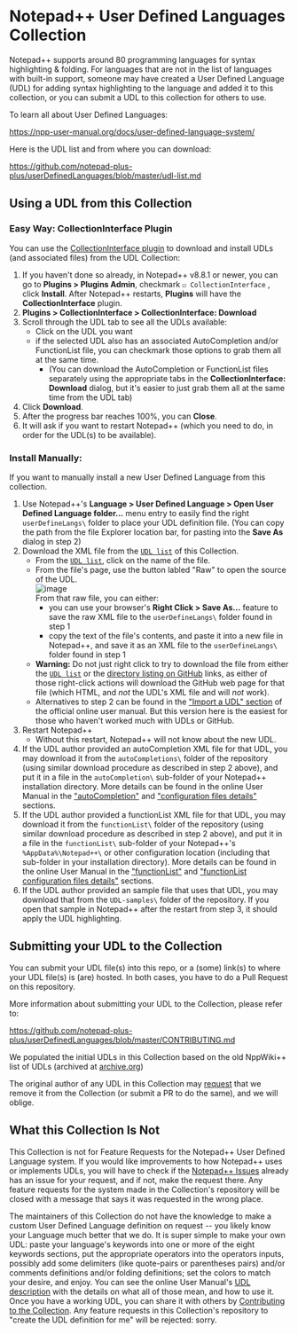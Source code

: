 # Notepad++ User Defined Languages Collection

Notepad++ supports around 80 programming languages for syntax highlighting & folding.  For languages that are not in the list of languages with built-in support, someone may have created a User Defined Language (UDL) for adding syntax highlighting to the language and added it to this collection, or you can submit a UDL to this collection for others to use.

To learn all about User Defined Languages:

https://npp-user-manual.org/docs/user-defined-language-system/

Here is the UDL list and from where you can download:

https://github.com/notepad-plus-plus/userDefinedLanguages/blob/master/udl-list.md

## Using a UDL from this Collection

### Easy Way: CollectionInterface Plugin

You can use the [CollectionInterface plugin](https://github.com/pryrt/NppPlugin-CollectionInterface/) to download and install UDLs (and associated files) from the UDL Collection:

1. If you haven't done so already, in Notepad++ v8.8.1 or newer, you can go to **Plugins > Plugins Admin**, checkmark `☑ CollectionInterface` , click **Install**.  After Notepad++ restarts, **Plugins** will have the **CollectionInterface** plugin.
2. **Plugins > CollectionInterface > CollectionInterface: Download**
3. Scroll through the UDL tab to see all the UDLs available:
   - Click on the UDL you want
   - if the selected UDL also has an associated AutoCompletion and/or FunctionList file, you can checkmark those options to grab them all at the same time.
       - (You can download the AutoCompletion or FunctionList files separately using the appropriate tabs in the **CollectionInterface: Download** dialog, but it's easier to just grab them all at the same time from the UDL tab)
4. Click **Download**.
5. After the progress bar reaches 100%, you can **Close**.
6. It will ask if you want to restart Notepad++ (which you need to do, in order for the UDL(s) to be available).

### Install Manually:

If you want to manually install a new User Defined Language from this collection.

1. Use Notepad++'s **Language > User Defined Language > Open User Defined Language folder...** menu entry to easily find the right `userDefineLangs\` folder to place your UDL definition file.  (You can copy the path from the file Explorer location bar, for pasting into the **Save As** dialog in step 2)
2. Download the XML file from the [`UDL list`](./udl-list.md) of this Collection.
   - From the [`UDL list`](./udl-list.md), click on the name of the file.
   - From the file's page, use the button labled "Raw" to open the source of the UDL.
       <br>![image](https://user-images.githubusercontent.com/17455758/193082422-d9c68744-c840-44c4-9e08-85f93985c960.png)
       <br>From that raw file, you can either:
       - you can use your browser's **Right Click > Save As...** feature to save the raw XML file to the `userDefineLangs\` folder found in step 1
       - copy the text of the file's contents, and paste it into a new file in Notepad++, and save it as an XML file to the `userDefineLangs\` folder found in step 1
   - **Warning:** Do not just right click to try to download the file from either the [`UDL list`](./udl-list.md) or the [directory listing on GitHub](https://github.com/notepad-plus-plus/userDefinedLanguages/tree/master/UDLs) links, as either of those right-click actions will download the GitHub web page for that file (which HTML, and _not_ the UDL's XML file and will _not_ work).
   - Alternatives to step 2 can be found in the ["Import a UDL" section](https://npp-user-manual.org/docs/user-defined-language-system/#import-a-udl) of the official online user manual.  But this version here is the easiest for those who haven't worked much with UDLs or GitHub.
3. Restart Notepad++
    - Without this restart, Notepad++ will not know about the new UDL.
4. If the UDL author provided an autoCompletion XML file for that UDL, you may download it from the `autoCompletions\` folder of the repository (using similar download procedure as described in step 2 above), and put it in a file in the `autoCompletion\` sub-folder of your Notepad++ installation directory.  More details can be found in the online User Manual in the ["autoCompletion"](https://npp-user-manual.org/docs/auto-completion/) and ["configuration files details"](https://npp-user-manual.org/docs/config-files/#other-configuration-files) sections.
5. If the UDL author provided a functionList XML file for that UDL, you may download it from the `functionList\` folder of the repository (using similar download procedure as described in step 2 above), and put it in a file in the `functionList\` sub-folder of your Notepad++'s `%AppData%\Notepad++\` or other configuration location (including that sub-folder in your installation directory).  More details can be found in the online User Manual in the ["functionList"](https://npp-user-manual.org/docs/function-list/) and ["functionList configuration files details"](https://npp-user-manual.org/docs/config-files/#function-list) sections. 
6. If the UDL author provided an sample file that uses that UDL, you may download that from the `UDL-samples\` folder of the repository.  If you open that sample in Notepad++ after the restart from step 3, it should apply the UDL highlighting.

## Submitting your UDL to the Collection

You can submit your UDL file(s) into this repo, or a (some) link(s) to where your UDL file(s) is (are) hosted.
In both cases, you have to do a Pull Request on this repository.

More information about submitting your UDL to the Collection, please refer to:

https://github.com/notepad-plus-plus/userDefinedLanguages/blob/master/CONTRIBUTING.md

We populated the initial UDLs in this Collection based on the old NppWiki++ list of UDLs (archived at [archive.org](https://web.archive.org/web/20180814202307/http://docs.notepad-plus-plus.org/index.php/User_Defined_Language_Files))

The original author of any UDL in this Collection may [request](https://github.com/notepad-plus-plus/userDefinedLanguages/issues) that we remove it from the Collection (or submit a PR to do the same), and we will oblige.

## What this Collection Is Not

This Collection is not for Feature Requests for the Notepad++ User Defined Language system.  If you would like improvements to how Notepad++ uses or implements UDLs, you will have to check if the [Notepad++ Issues](https://github.com/notepad-plus-plus/notepad-plus-plus/issues) already has an issue for your request, and if not, make the request there.  Any feature requests for the system made in the Collection's repository will be closed with a message that says it was requested in the wrong place.

The maintainers of this Collection do not have the knowledge to make a custom User Defined Language definition on request -- you likely know your Language much better that we do.  It is super simple to make your own UDL: paste your language's keywords into one or more of the eight keywords sections, put the appropriate operators into the operators inputs, possibly add some delimiters (like quote-pairs or parentheses pairs) and/or comments definitions and/or folding definitions; set the colors to match your desire, and enjoy.  You can see the online User Manual's [UDL description](https://npp-user-manual.org/docs/user-defined-language-system/) with the details on what all of those mean, and how to use it.  Once you have a working UDL, you can share it with others by [Contributing to the Collection](https://github.com/notepad-plus-plus/notepad-plus-plus/blob/master/CONTRIBUTING.md).  Any feature requests in this Collection's repository to "create the UDL definition for me" will be rejected: sorry.
